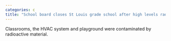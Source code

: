 ```yaml
---
categories: c
title: "School board closes St Louis grade school after high levels radioactive waste found in building"
---
```

Classrooms, the HVAC system and playground were contaminated by radioactive material.
